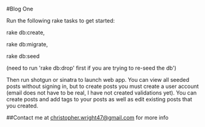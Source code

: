 #Blog One

Run the following rake tasks to get started:

rake db:create,

rake db:migrate,

rake db:seed

(need to run 'rake db:drop' first if you are trying to re-seed the db')

Then run shotgun or sinatra to launch web app.
You can view all seeded posts without signing in,
but to create posts you must create a user account (email does not have to be real,
I have not created validations yet).
You can create posts and add tags to your posts as well as edit existing posts that you created.


##Contact me at christopher.wright47@gmail.com for more info
